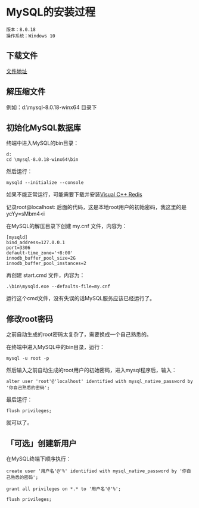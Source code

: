 # MySQL的安装过程

    版本：8.0.18
    操作系统：Windows 10

## 下载文件

[文件地址](https://cdn.mysql.com/archives/mysql-8.0/mysql-8.0.18-winx64.zip)

## 解压缩文件

例如：d:\mysql-8.0.18-winx64 目录下

## 初始化MySQL数据库

终端中进入MySQL的bin目录：

    d:
    cd \mysql-8.0.18-winx64\bin

然后运行：

    mysqld --initialize --console

如果不能正常运行，可能需要下载并安装[Visual C++ Redis](https://www.microsoft.com/zh-CN/download/details.aspx?id=48145)

记录root@localhost: 后面的代码，这是本地root用户的初始密码，我这里的是 ycYy=sMbm4<i

在MySQL的解压目录下创建 my.cnf 文件，内容为：

```
[mysqld]
bind_address=127.0.0.1
port=3306
default-time_zone='+8:00'
innodb_buffer_pool_size=2G
innodb_buffer_pool_instances=2
```

再创建 start.cmd 文件，内容为：

    .\bin\mysqld.exe --defaults-file=my.cnf

运行这个cmd文件，没有失误的话MySQL服务应该已经运行了。

## 修改root密码

之前自动生成的root密码太复杂了，需要换成一个自己熟悉的。

在终端中进入MySQL中的bin目录，运行：

    mysql -u root -p

然后输入之前自动生成的root用户的初始密码，进入mysql程序后，输入：

    alter user 'root'@'localhost' identified with mysql_native_password by '你自己熟悉的密码';

最后运行：

    flush privileges;

就可以了。

## 「可选」创建新用户

在MySQL终端下顺序执行：

```
create user '用户名'@'%' identified with mysql_native_password by '你自己熟悉的密码';

grant all privileges on *.* to '用户名'@'%';

flush privileges;
```
